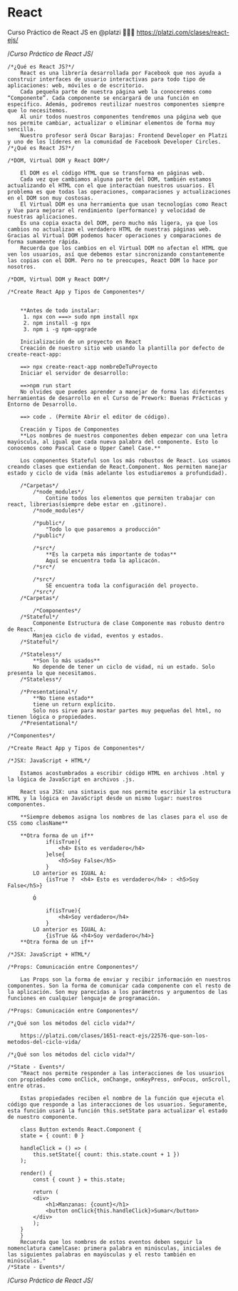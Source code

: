 # React
Curso Práctico de React JS en @platzi 💚💚💚 https://platzi.com/clases/react-ejs/

/*Curso Práctico de React JS*/
	
	/*¿Qué es React JS?*/
		React es una librería desarrollada por Facebook que nos ayuda a construir interfaces de usuario interactivas para todo tipo de aplicaciones: web, móviles o de escritorio.
		Cada pequeña parte de nuestra página web la conoceremos como “Componente”. Cada componente se encargará de una función en específico. Además, podremos reutilizar nuestros componentes siempre que lo necesitemos.
		Al unir todos nuestros componentes tendremos una página web que nos permite cambiar, actualizar o eliminar elementos de forma muy sencilla.
		Nuestro profesor será Oscar Barajas: Frontend Developer en Platzi y uno de los líderes en la comunidad de Facebook Developer Circles.
	/*¿Qué es React JS?*/
	
	/*DOM, Virtual DOM y React DOM*/

		El DOM es el código HTML que se transforma en páginas web.
		Cada vez que cambiamos alguna parte del DOM, también estamos actualizando el HTML con el que interactúan nuestros usuarios. El problema es que todas las operaciones, comparaciones y actualizaciones en el DOM son muy costosas.
		El Virtual DOM es una herramienta que usan tecnologías como React y Vue para mejorar el rendimiento (performance) y velocidad de nuestras aplicaciones.
		Es una copia exacta del DOM, pero mucho más ligera, ya que los cambios no actualizan el verdadero HTML de nuestras páginas web. Gracias al Virtual DOM podemos hacer operaciones y comparaciones de forma sumamente rápida.
		Recuerda que los cambios en el Virtual DOM no afectan el HTML que ven los usuarios, así que debemos estar sincronizando constantemente las copias con el DOM. Pero no te preocupes, React DOM lo hace por nosotros.

	/*DOM, Virtual DOM y React DOM*/

	/*Create React App y Tipos de Componentes*/


		**Antes de todo instalar:
		 1. npx con ===> sudo npm install npx
		 2. npm install -g npx
		 3. npm i -g npm-upgrade

		Inicialización de un proyecto en React
		Creación de nuestro sitio web usando la plantilla por defecto de create-react-app:

		==> npx create-react-app nombreDeTuProyecto
		Iniciar el servidor de desarrollo:

		==>npm run start
		No olvides que puedes aprender a manejar de forma las diferentes herramientas de desarrollo en el Curso de Prework: Buenas Prácticas y Entorno de Desarrollo.

		==> code . (Permite Abrir el editor de código).

		Creación y Tipos de Componentes
		**Los nombres de nuestros componentes deben empezar con una letra mayúscula, al igual que cada nueva palabra del componente. Esto lo conocemos como Pascal Case o Upper Camel Case.**

		Los componentes Stateful son los más robustos de React. Los usamos creando clases que extiendan de React.Component. Nos permiten manejar estado y ciclo de vida (más adelante los estudiaremos a profundidad).

		/*Carpetas*/
			/*node_modules*/
				Contine todos los elementos que permiten trabajar con react, librerias(siempre debe estar en .gitinore).
			/*node_modules*/
			
			/*public*/
				"Todo lo que pasaremos a producción"
			/*public*/

			/*src*/
				**Es la carpeta más importante de todas**
				Aquí se encuentra toda la aplicacón.
			/*src*/

			/*src*/
				SE encuentra toda la configuración del proyecto.
			/*src*/
		/*Carpetas*/

			/*Componentes*/
		/*Stateful*/
			Componente Estructura de clase Componente mas robusto dentro de React.
			Manjea ciclo de vidad, eventos y estados.
		/*Stateful*/

		/*Stateless*/
			**Son lo más usados**
			No depende de tener un ciclo de vidad, ni un estado. Solo presenta lo que necesitamos.
		/*Stateless*/

		/*Presentational*/
			**No tiene estado**
			tiene un return explícito.
			Solo nos sirve para mostar partes muy pequeñas del html, no tienen lógica o propiedades.
		/*Presentational*/

	/*Componentes*/

	/*Create React App y Tipos de Componentes*/

	/*JSX: JavaScript + HTML*/

		Estamos acostumbrados a escribir código HTML en archivos .html y la lógica de JavaScript en archivos .js.

		React usa JSX: una sintaxis que nos permite escribir la estructura HTML y la lógica en JavaScript desde un mismo lugar: nuestros componentes.
		
		**Siempre debemos asigna los nombres de las clases para el uso de CSS como clasName**

		**Otra forma de un if**
				if(isTrue){
					<h4> Esto es verdadero</h4>
				}else{
					<h5>Soy False</h5>
				} 
			LO anterior es IGUAL A:
				{isTrue ?  <h4> Esto es verdadero</h4> : <h5>Soy False</h5>}

			Ó

				if(isTrue){
					<h4>Soy verdadero</h4>
				}
			LO anterior es IGUAL A:
				{isTrue && <h4>Soy verdadero</h4>}
		**Otra forma de un if**
		
	/*JSX: JavaScript + HTML*/

	/*Props: Comunicación entre Componentes*/

		Las Props son la forma de enviar y recibir información en nuestros componentes. Son la forma de comunicar cada componente con el resto de la aplicación. Son muy parecidas a los parámetros y argumentos de las funciones en cualquier lenguaje de programación.

	/*Props: Comunicación entre Componentes*/

	/*¿Qué son los métodos del ciclo vida?*/

		https://platzi.com/clases/1651-react-ejs/22576-que-son-los-metodos-del-ciclo-vida/

	/*¿Qué son los métodos del ciclo vida?*/

	/*State - Events*/
		"React nos permite responder a las interacciones de los usuarios con propiedades como onClick, onChange, onKeyPress, onFocus, onScroll, entre otras.

		Estas propiedades reciben el nombre de la función que ejecuta el código que responde a las interacciones de los usuarios. Seguramente, esta función usará la función this.setState para actualizar el estado de nuestro componente.

		class Button extends React.Component {
		state = { count: 0 }

		handleClick = () => (
			this.setState({ count: this.state.count + 1 })
		);

		render() {
			const { count } = this.state;

			return (
			<div>
				<h1>Manzanas: {count}</h1>
				<button onClick{this.handleClick}>Sumar</button>
			</div>
			);
		}
		}
		Recuerda que los nombres de estos eventos deben seguir la nomenclatura camelCase: primera palabra en minúsculas, iniciales de las siguientes palabras en mayúsculas y el resto también en minúsculas."
	/*State - Events*/

/*Curso Práctico de React JS*/

